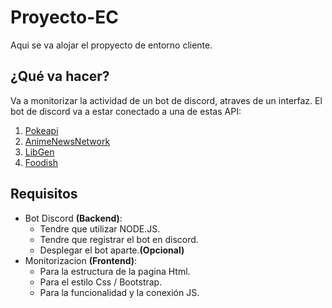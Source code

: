 # Proyecto-EC
Aqui se va alojar el propyecto de entorno cliente.

## ¿Qué va hacer?
Va a monitorizar la actividad de un bot de discord, atraves de un interfaz. El bot de discord va a estar conectado a una de estas API:
 1. [Pokeapi](https://pokeapi.co)
 2. [AnimeNewsNetwork](https://www.animenewsnetwork.com/encyclopedia/api.php)
 3. [LibGen](https://garbage.world/posts/libgen/)
 4. [Foodish](https://github.com/surhud004/Foodish#readme)

## Requisitos

 - Bot Discord **(Backend)**: 
	 - Tendre que utilizar NODE.JS.
	 - Tendre que registrar el bot en discord.
	 - Desplegar el bot aparte.**(Opcional)** 
 - Monitorizacion **(Frontend)**:
	 - Para la estructura de la pagina Html.
	 - Para el estilo Css / Bootstrap.
	 - Para la funcionalidad y la conexión JS.
